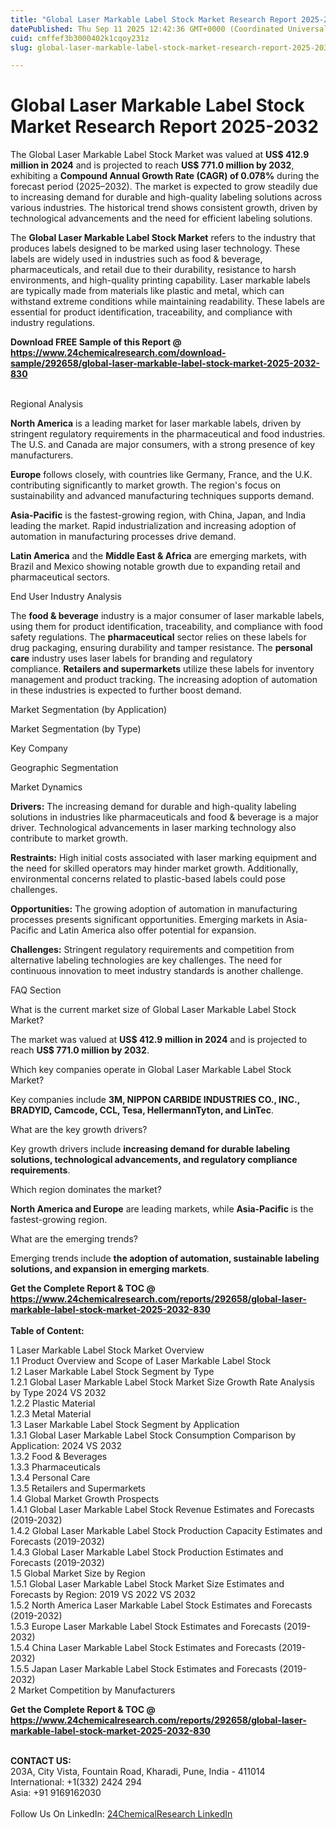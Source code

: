 ```yaml
---
title: "Global Laser Markable Label Stock Market Research Report 2025-2032"
datePublished: Thu Sep 11 2025 12:42:36 GMT+0000 (Coordinated Universal Time)
cuid: cmffef3b3000402k1cqoy231z
slug: global-laser-markable-label-stock-market-research-report-2025-2032-1-1-1-1

---
```


# Global Laser Markable Label Stock Market Research Report 2025-2032

<p>The Global Laser Markable Label Stock Market was valued at <strong>US$ 412.9 million in 2024</strong> and is projected to reach <strong>US$ 771.0 million by 2032</strong>, exhibiting a <strong>Compound Annual Growth Rate (CAGR) of 0.078%</strong> during the forecast period (2025–2032). The market is expected to grow steadily due to increasing demand for durable and high-quality labeling solutions across various industries. The historical trend shows consistent growth, driven by technological advancements and the need for efficient labeling solutions.</p><p>
</p><p>The <strong>Global Laser Markable Label Stock Market</strong> refers to the industry that produces labels designed to be marked using laser technology. These labels are widely used in industries such as food &amp; beverage, pharmaceuticals, and retail due to their durability, resistance to harsh environments, and high-quality printing capability. Laser markable labels are typically made from materials like plastic and metal, which can withstand extreme conditions while maintaining readability. These labels are essential for product identification, traceability, and compliance with industry regulations.</p><div><b>Download FREE Sample of this Report @ 
            <a href="https://www.24chemicalresearch.com/download-sample/292658/global-laser-markable-label-stock-market-2025-2032-830">
            https://www.24chemicalresearch.com/download-sample/292658/global-laser-markable-label-stock-market-2025-2032-830</a></b></div><br><p>
Regional Analysis</p><p>
</p><p><strong>North America</strong> is a leading market for laser markable labels, driven by stringent regulatory requirements in the pharmaceutical and food industries. The U.S. and Canada are major consumers, with a strong presence of key manufacturers.</p><p>
</p><p><strong>Europe</strong> follows closely, with countries like Germany, France, and the U.K. contributing significantly to market growth. The region's focus on sustainability and advanced manufacturing techniques supports demand.</p><p>
</p><p><strong>Asia-Pacific</strong> is the fastest-growing region, with China, Japan, and India leading the market. Rapid industrialization and increasing adoption of automation in manufacturing processes drive demand.</p><p>
</p><p><strong>Latin America</strong> and the <strong>Middle East &amp; Africa</strong> are emerging markets, with Brazil and Mexico showing notable growth due to expanding retail and pharmaceutical sectors.</p><p>
End User Industry Analysis</p><p>
</p><p>The <strong>food &amp; beverage</strong> industry is a major consumer of laser markable labels, using them for product identification, traceability, and compliance with food safety regulations. The <strong>pharmaceutical</strong> sector relies on these labels for drug packaging, ensuring durability and tamper resistance. The <strong>personal care</strong> industry uses laser labels for branding and regulatory compliance. <strong>Retailers and supermarkets</strong> utilize these labels for inventory management and product tracking. The increasing adoption of automation in these industries is expected to further boost demand.</p><p>
Market Segmentation (by Application)</p><p>
</p><p>
Market Segmentation (by Type)</p><p>
</p><p>
Key Company</p><p>
</p><p>
Geographic Segmentation</p><p>
</p><p>
Market Dynamics</p><p>
</p><p><strong>Drivers:</strong> The increasing demand for durable and high-quality labeling solutions in industries like pharmaceuticals and food &amp; beverage is a major driver. Technological advancements in laser marking technology also contribute to market growth.</p><p>
</p><p><strong>Restraints:</strong> High initial costs associated with laser marking equipment and the need for skilled operators may hinder market growth. Additionally, environmental concerns related to plastic-based labels could pose challenges.</p><p>
</p><p><strong>Opportunities:</strong> The growing adoption of automation in manufacturing processes presents significant opportunities. Emerging markets in Asia-Pacific and Latin America also offer potential for expansion.</p><p>
</p><p><strong>Challenges:</strong> Stringent regulatory requirements and competition from alternative labeling technologies are key challenges. The need for continuous innovation to meet industry standards is another challenge.</p><p>
FAQ Section</p><p>
What is the current market size of Global Laser Markable Label Stock Market?</p><p>
</p><p>The market was valued at <strong>US$ 412.9 million in 2024</strong> and is projected to reach <strong>US$ 771.0 million by 2032</strong>.</p><p>
Which key companies operate in Global Laser Markable Label Stock Market?</p><p>
</p><p>Key companies include <strong>3M, NIPPON CARBIDE INDUSTRIES CO., INC., BRADYID, Camcode, CCL, Tesa, HellermannTyton, and LinTec</strong>.</p><p>
What are the key growth drivers?</p><p>
</p><p>Key growth drivers include <strong>increasing demand for durable labeling solutions, technological advancements, and regulatory compliance requirements</strong>.</p><p>
Which region dominates the market?</p><p>
</p><p><strong>North America and Europe</strong> are leading markets, while <strong>Asia-Pacific</strong> is the fastest-growing region.</p><p>
What are the emerging trends?</p><p>
</p><p>Emerging trends include <strong>the adoption of automation, sustainable labeling solutions, and expansion in emerging markets</strong>.</p>

<div><b>Get the Complete Report & TOC @ 
            <a href="https://www.24chemicalresearch.com/reports/292658/global-laser-markable-label-stock-market-2025-2032-830">
            https://www.24chemicalresearch.com/reports/292658/global-laser-markable-label-stock-market-2025-2032-830</a></b></div><br>
            <b>Table of Content:</b><p>1 Laser Markable Label Stock Market Overview<br />
    1.1 Product Overview and Scope of Laser Markable Label Stock<br />
    1.2 Laser Markable Label Stock Segment by Type<br />
        1.2.1 Global Laser Markable Label Stock Market Size Growth Rate Analysis by Type 2024 VS 2032<br />
        1.2.2 Plastic Material<br />
        1.2.3 Metal Material<br />
    1.3 Laser Markable Label Stock Segment by Application<br />
        1.3.1 Global Laser Markable Label Stock Consumption Comparison by Application: 2024 VS 2032<br />
        1.3.2 Food & Beverages<br />
        1.3.3 Pharmaceuticals<br />
        1.3.4 Personal Care<br />
        1.3.5 Retailers and Supermarkets<br />
    1.4 Global Market Growth Prospects<br />
        1.4.1 Global Laser Markable Label Stock Revenue Estimates and Forecasts (2019-2032)<br />
        1.4.2 Global Laser Markable Label Stock Production Capacity Estimates and Forecasts (2019-2032)<br />
        1.4.3 Global Laser Markable Label Stock Production Estimates and Forecasts (2019-2032)<br />
    1.5 Global Market Size by Region<br />
        1.5.1 Global Laser Markable Label Stock Market Size Estimates and Forecasts by Region: 2019 VS 2022 VS 2032<br />
        1.5.2 North America Laser Markable Label Stock Estimates and Forecasts (2019-2032)<br />
        1.5.3 Europe Laser Markable Label Stock Estimates and Forecasts (2019-2032)<br />
        1.5.4 China Laser Markable Label Stock Estimates and Forecasts (2019-2032)<br />
        1.5.5 Japan Laser Markable Label Stock Estimates and Forecasts (2019-2032)<br />
2 Market Competition by Manufacturers<br />
    </p>

<div><b>Get the Complete Report & TOC @ 
            <a href="https://www.24chemicalresearch.com/reports/292658/global-laser-markable-label-stock-market-2025-2032-830">
            https://www.24chemicalresearch.com/reports/292658/global-laser-markable-label-stock-market-2025-2032-830</a></b></div><br>

<b>CONTACT US:</b><br>
            203A, City Vista, Fountain Road, Kharadi, Pune, India - 411014<br>
            International: +1(332) 2424 294<br>
            Asia: +91 9169162030 <br><br>
            Follow Us On LinkedIn: <a href="https://www.linkedin.com/company/24chemicalresearch/">24ChemicalResearch LinkedIn</a>